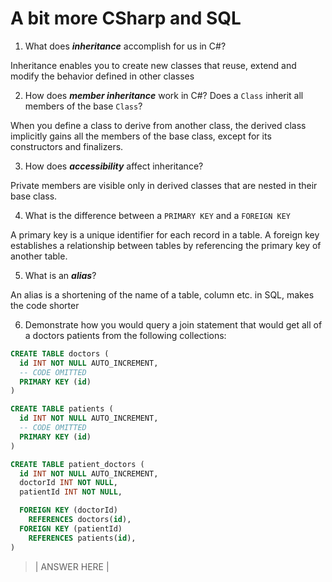 # A bit more CSharp and SQL
1. What does ***inheritance*** accomplish for us in C#?

Inheritance enables you to create new classes that reuse, extend and modify the behavior defined in other classes

2. How does ***member inheritance*** work in C#? Does a `Class` inherit all members of the base `Class`?

When you define a class to derive from another class, the derived class implicitly gains all the members of the base class, except for its constructors and finalizers.

3. How does ***accessibility*** affect inheritance?

Private members are visible only in derived classes that are nested in their base class.

4. What is the difference between a `PRIMARY KEY` and a `FOREIGN KEY`

A primary key is a unique identifier for each record in a table. A foreign key establishes a relationship between tables by referencing the primary key of another table.

5. What is an ***alias***?

An alias is a shortening of the name of a table, column etc. in SQL, makes the code shorter

6. Demonstrate how you would query a join statement that would get all of a doctors patients from the following collections:

  ```SQL
  CREATE TABLE doctors (
    id INT NOT NULL AUTO_INCREMENT,
    -- CODE OMITTED
    PRIMARY KEY (id)
  )

  CREATE TABLE patients (
    id INT NOT NULL AUTO_INCREMENT,
    -- CODE OMITTED
    PRIMARY KEY (id)
  )

  CREATE TABLE patient_doctors (
    id INT NOT NULL AUTO_INCREMENT,
    doctorId INT NOT NULL,
    patientId INT NOT NULL,

    FOREIGN KEY (doctorId)
      REFERENCES doctors(id),
    FOREIGN KEY (patientId)
      REFERENCES patients(id),
  )

  ```

  > | ANSWER HERE |
